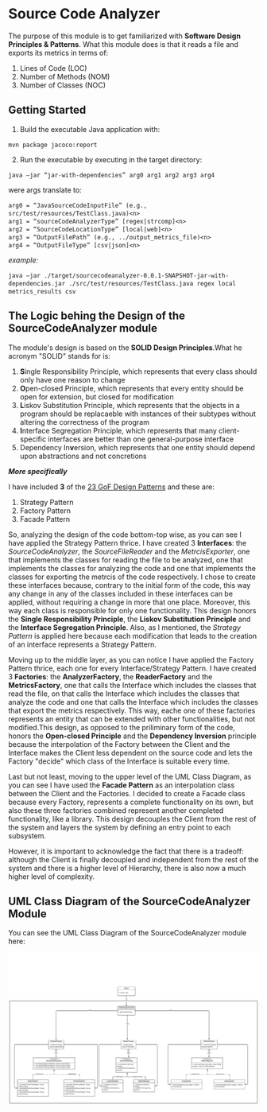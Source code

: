 # Source Code Analyzer

The purpose of this module is to get familiarized with <b>Software Design Principles & Patterns</b>. What this module does is that it reads a file and exports its metrics in terms of:
1. Lines of Code (LOC)
2. Number of Methods (NOM)
3. Number of Classes (NOC)

## Getting Started

1. Build the executable Java application with: 

```
mvn package jacoco:report
```

2. Run the executable by executing in the target directory:

```
java –jar “jar-with-dependencies” arg0 arg1 arg2 arg3 arg4
```

were args translate to:<n>
```
arg0 = “JavaSourceCodeInputFile” (e.g., src/test/resources/TestClass.java)<n>
arg1 = “sourceCodeAnalyzerType” [regex|strcomp]<n>
arg2 = “SourceCodeLocationType” [local|web]<n>
arg3 = “OutputFilePath” (e.g., ../output_metrics_file)<n>
arg4 = “OutputFileType” [csv|json]<n>
```
	
<i>example: </i>
```
java –jar ./target/sourcecodeanalyzer-0.0.1-SNAPSHOT-jar-with-dependencies.jar ./src/test/resources/TestClass.java regex local metrics_results csv
```


## The Logic behing the Design of the SourceCodeAnalyzer module

The module's design is based on the <b>SOLID Design Principles</b>.What he acronym "SOLID" stands for is:

1. <b>S</b>ingle Responsibility Principle, which represents that every class should only have one reason to change
2. <b>O</b>pen-closed Principle, which represents that every entity should be open for extension, but closed for modification
3. <b>L</b>iskov Substitution Principle, which represents that the objects in a program should be replacaeble with instances of their subtypes without altering the correctness of the program
4. <b>I</b>nterface Segregation Principle, which represents that many client-specific interfaces are better than one general-purpose interface
5. Dependency In<b>v</b>ersion, which represents that one entity should depend upon abstractions and not concretions

<i><b>More specifically</b></i>

I have included <b>3</b> of the [23 GoF Design Patterns](https://springframework.guru/gang-of-four-design-patterns/) and these are:
1. Strategy Pattern
2. Factory Pattern
3. Facade Pattern

So, analyzing the design of the code bottom-top wise, as you can see I have applied the Strategy Pattern thrice. I have created 3 <b>Interfaces</b>: the <i>SourceCodeAnalyzer</i>, the <i>SourceFileReader</i> and the <i>MetrcisExporter</i>, one that implements the classes for reading the file to be analyzed, one that implements the classes for analyzing the code and one that implements the classes for exporting the metrcis of the code respectively. I chose to create these interfaces because, contrary to the initial form of the code, this way any change in any of the classes included in these interfaces can be applied, without requiring a change in more that one place. Moreover, this way each class is responsible for only one functionality. This design honors the <b>Single Responsibility Principle</b>, the <b>Liskov Substitution Principle</b> and the <b>Interface Segregation Principle</b>. Also, as I mentioned, the <i>Strategy Pattern</i> is applied here because each modification that leads to the creation of an interface represents a Strategy Pattern.

Moving up to the middle layer, as you can notice I have applied the Factory Pattern thrice, each one for every Interface/Strategy Pattern. I have created 3 <b>Factories</b>: the <b>AnalyzerFactory</b>, the <b>ReaderFactory</b> and the <b>MetricsFactory</b>, one that calls the Interface which includes the classes that read the file, on that calls the Interface which includes the classes that analyze the code and one that calls the Interface which includes the classes that export the metrics respectively. This way, eache one of these factories represents an entity that can be extended with other functionalities, but not modified.This design, as opposed to the priliminary form of the code, honors the <b>Open-closed Principle</b> and the <b>Dependency Inversion</b> principle because the interpolation of the Factory between the Client and the Interface makes the Client less dependent on the source code and lets the Factory "decide" which class of the Interface is suitable every time.

Last but not least, moving to the upper level of the UML Class Diagram, as you can see I have used the <b>Facade Pattern</b> as an interpolation class between the Client and the Factories. I decided to create a Facade class because every Factory, represents a complete functionality on its own, but also these three factories combined represent another completed functionality, like a library. This design decouples the Client from the rest of the system and layers the system by defining an entry point to each subsystem.

However, it is important to acknowledge the fact that there is a tradeoff: although the Client is finally decoupled and independent from the rest of the system and there is a higher level of Hierarchy, there is also now a much higher level of complexity.
	
## UML Class Diagram of the SourceCodeAnalyzer Module

You can see the UML Class Diagram of the SourceCodeAnalyzer module here:

![](UMLClassDiagram.png)

